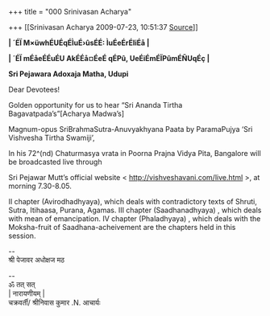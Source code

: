 +++
title = "000 Srinivasan Acharya"

+++
[[Srinivasan Acharya	2009-07-23, 10:51:37 [Source](https://groups.google.com/g/bvparishat/c/mn8xPCjPyAM)]]



  

**\| ´ÉÏ M×üwhÉUÉqÉÌuÉ›ûsÉÉ: ÌuÉeÉrÉliÉå \|**

**\| ´ÉÏ mÉåeÉÉuÉU AkÉÉå¤ÉeÉ qÉPû, UeÉiÉmÉÏPûmÉÑUqÉç \|**

**Sri Pejawara Adoxaja Matha, Udupi**

Dear Devotees!

Golden opportunity for us to hear “Sri Ananda Tirtha Bagavatpada’s”\[Acharya Madwa’s\]

Magnum-opus SriBrahmaSutra-Anuvyakhyana Paata by ParamaPujya ‘Sri Vishvesha Tirtha Swamiji’,

In his 72^(nd) Chaturmasya vrata in Poorna Prajna Vidya Pita, Bangalore will be broadcasted live through

Sri Pejawar Mutt’s official website \< <http://vishveshavani.com/live.html> \>, at morning 7.30-8.05.

II chapter (Avirodhadhyaya), which deals with contradictory texts of Shruti, Sutra, Itihaasa, Purana, Agamas. III chapter (Saadhanadhyaya) , which deals with mean of emancipation. IV chapter (Phaladhyaya) , which deals with the Moksha-fruit of Saadhana-acheivement are the chapters held in this session.

  
  
--  
श्री पेजावर अधोक्षज मठ  

  
  
  
--  
ॐ तत् सत्  
\| नारायणीयम् \|   
चक्रवर्ती/ श्रीनिवास कुमार .N. आचार्यः  

